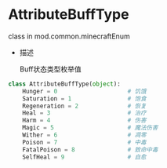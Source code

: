 # AttributeBuffType

class in mod.common.minecraftEnum

- 描述

    Buff状态类型枚举值



```python
class AttributeBuffType(object):
	Hunger = 0                    # 饥饿
	Saturation = 1                # 饱食
	Regeneration = 2              # 恢复
	Heal = 3                      # 治疗
	Harm = 4                      # 伤害
	Magic = 5                     # 魔法伤害
	Wither = 6                    # 凋零
	Poison = 7                    # 中毒
	FatalPoison = 8               # 致命中毒
	SelfHeal = 9                  # 自愈

``` 

